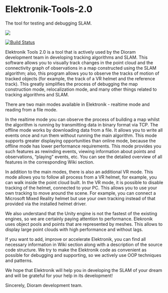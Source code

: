 # Elektronik-Tools-2.0
The tool for testing and debugging SLAM.

![](https://user-images.githubusercontent.com/29245436/61538805-da631200-aa42-11e9-8431-44feb81fdbb3.png)

[![Build Status](https://elevir.visualstudio.com/Elektronik%20tool%202.0%20pipelines/_apis/build/status/Elektronik%20tool%202.0%20pipelines-CI?branchName=version_2_0_2)](https://elevir.visualstudio.com/Elektronik%20tool%202.0%20pipelines/_build/latest?definitionId=4&branchName=version_2_0_2)

Elektronik Tools 2.0 is a tool that is actively used by the Dioram development team in developing tracking algorithms and SLAM. This software allows you to visually track changes in the point cloud and the connectivity graph of observations in a map constructed using the SLAM algorithm; also, this program allows you to observe the tracks of motion of tracked objects (for example, the track of a VR helmet and the reference track). This greatly simplifies the process of debugging the map construction mode, relocalization mode, and many other things related to tracking algorithms and SLAM.

There are two main modes available in Elektronik - realtime mode and reading from a file mode.

In the realtime mode you can observe the process of building a map whilst the algorithm is running by transmitting data in binary format via TCP.
The offline mode works by downloading data from a file. It allows you to write all events once and run them without running the main algorithm. This mode supports greater displaying opportunities than online mode, because the offline mode has lower performance requirements. This mode provides you such features as rewinding events, viewing information about points and observations, “playing” events, etc. You can see the detailed overview of all features in the corresponding Wiki section.

In addition to the main modes, there is also an additional VR mode. This mode allows you to follow all process from a VR helmet, for example, you can walk inside the point cloud built. In the VR mode, it is possible to disable tracking of the helmet, connected to your PC. This allows you to use your own tracking to move around the scene. For example, you can connect a Microsoft Mixed Reality helmet but use your own tracking instead of that provided via the installed helmet driver.

We also understand that the Unity engine is not the fastest of the existing engines, so we are certainly paying attention to performance. Elekronik uses object pools and points that are represented by meshes. This allows to display large point clouds with high performance and without lags.

If you want to add, improve or accelerate Elektronik, you can find all necessary information in Wiki section along with a description of the source code structure. We try to make the Elektronik code as convenient as possible for debugging and supporting, so we actively use OOP techniques and patterns.

We hope that Elektronik will help you in developing the SLAM of your dream and will be grateful for your help in its development!

Sincerely, Dioram development team.
